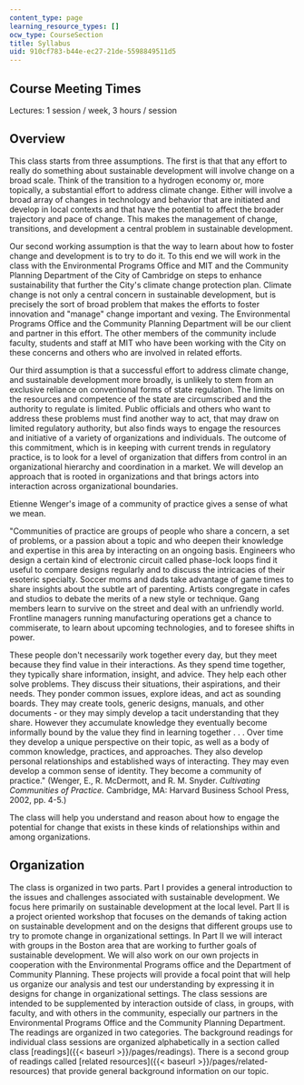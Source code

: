 ```yaml
---
content_type: page
learning_resource_types: []
ocw_type: CourseSection
title: Syllabus
uid: 910cf783-b44e-ec27-21de-5598849511d5
---
```


Course Meeting Times
--------------------

Lectures: 1 session / week, 3 hours / session

Overview
--------

This class starts from three assumptions. The first is that that any effort to really do something about sustainable development will involve change on a broad scale. Think of the transition to a hydrogen economy or, more topically, a substantial effort to address climate change. Either will involve a broad array of changes in technology and behavior that are initiated and develop in local contexts and that have the potential to affect the broader trajectory and pace of change. This makes the management of change, transitions, and development a central problem in sustainable development.

Our second working assumption is that the way to learn about how to foster change and development is to try to do it. To this end we will work in the class with the Environmental Programs Office and MIT and the Community Planning Department of the City of Cambridge on steps to enhance sustainability that further the City's climate change protection plan. Climate change is not only a central concern in sustainable development, but is precisely the sort of broad problem that makes the efforts to foster innovation and "manage" change important and vexing. The Environmental Programs Office and the Community Planning Department will be our client and partner in this effort. The other members of the community include faculty, students and staff at MIT who have been working with the City on these concerns and others who are involved in related efforts.

Our third assumption is that a successful effort to address climate change, and sustainable development more broadly, is unlikely to stem from an exclusive reliance on conventional forms of state regulation. The limits on the resources and competence of the state are circumscribed and the authority to regulate is limited. Public officials and others who want to address these problems must find another way to act, that may draw on limited regulatory authority, but also finds ways to engage the resources and initiative of a variety of organizations and individuals. The outcome of this commitment, which is in keeping with current trends in regulatory practice, is to look for a level of organization that differs from control in an organizational hierarchy and coordination in a market. We will develop an approach that is rooted in organizations and that brings actors into interaction across organizational boundaries.

Etienne Wenger's image of a community of practice gives a sense of what we mean.

"Communities of practice are groups of people who share a concern, a set of problems, or a passion about a topic and who deepen their knowledge and expertise in this area by interacting on an ongoing basis. Engineers who design a certain kind of electronic circuit called phase-lock loops find it useful to compare designs regularly and to discuss the intricacies of their esoteric specialty. Soccer moms and dads take advantage of game times to share insights about the subtle art of parenting. Artists congregate in cafes and studios to debate the merits of a new style or technique. Gang members learn to survive on the street and deal with an unfriendly world. Frontline managers running manufacturing operations get a chance to commiserate, to learn about upcoming technologies, and to foresee shifts in power.

These people don't necessarily work together every day, but they meet because they find value in their interactions. As they spend time together, they typically share information, insight, and advice. They help each other solve problems. They discuss their situations, their aspirations, and their needs. They ponder common issues, explore ideas, and act as sounding boards. They may create tools, generic designs, manuals, and other documents - or they may simply develop a tacit understanding that they share. However they accumulate knowledge they eventually become informally bound by the value they find in learning together . . . Over time they develop a unique perspective on their topic, as well as a body of common knowledge, practices, and approaches. They also develop personal relationships and established ways of interacting. They may even develop a common sense of identity. They become a community of practice." (Wenger, E., R. McDermott, and R. M. Snyder. _Cultivating Communities of Practice._ Cambridge, MA: Harvard Business School Press, 2002, pp. 4-5.)

The class will help you understand and reason about how to engage the potential for change that exists in these kinds of relationships within and among organizations.

Organization
------------

The class is organized in two parts. Part I provides a general introduction to the issues and challenges associated with sustainable development. We focus here primarily on sustainable development at the local level. Part II is a project oriented workshop that focuses on the demands of taking action on sustainable development and on the designs that different groups use to try to promote change in organizational settings. In Part II we will interact with groups in the Boston area that are working to further goals of sustainable development. We will also work on our own projects in cooperation with the Environmental Programs office and the Department of Community Planning. These projects will provide a focal point that will help us organize our analysis and test our understanding by expressing it in designs for change in organizational settings. The class sessions are intended to be supplemented by interaction outside of class, in groups, with faculty, and with others in the community, especially our partners in the Environmental Programs Office and the Community Planning Department. The readings are organized in two categories. The background readings for individual class sessions are organized alphabetically in a section called class [readings]({{< baseurl >}}/pages/readings). There is a second group of readings called [related resources]({{< baseurl >}}/pages/related-resources) that provide general background information on our topic.